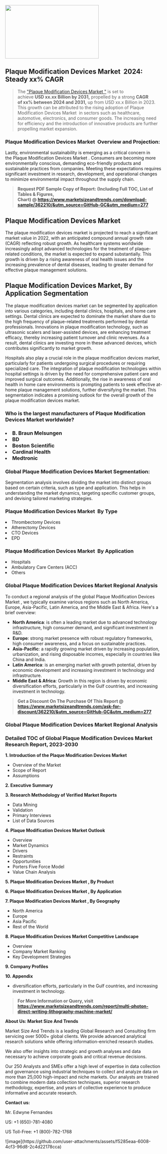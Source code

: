 <p><img class="alignnone size-medium wp-image-20088" src="https://ffe5etoiles.com/wp-content/uploads/2024/12/MST1-300x171.png" alt="" width="300" height="171" /></p><h2 id="ember46" class="ember-view reader-text-block__heading-2">Plaque Modification Devices Market &nbsp;2024: Steady&nbsp;xx% CAGR</h2><blockquote id="ember47" class="ember-view reader-text-block__blockquote">The&nbsp;<a class="app-aware-link " href="https://www.marketsizeandtrends.com/download-sample/362210/&utm_source=GitHub-GC&utm_medium=277" target="_blank" data-test-app-aware-link="">"Plaque Modification Devices Market "</a>&nbsp;is set to achieve&nbsp;<strong>USD&nbsp;xx.xx&nbsp;Billion by 2031,</strong>&nbsp;propelled by a strong&nbsp;<strong>CAGR of&nbsp;xx% between 2024 and 2031,</strong>&nbsp;up from USD xx.x Billion in 2023. This growth can be attributed to the rising adoption of&nbsp;Plaque Modification Devices Market &nbsp;in sectors such as healthcare, automotive, electronics, and consumer goods. The increasing need for efficiency and the introduction of innovative products are further propelling market expansion.</blockquote><h3 id="ember48" class="ember-view reader-text-block__heading-3">Plaque Modification Devices Market &nbsp;Overview and Projection:</h3><p id="ember49" class="ember-view reader-text-block__paragraph">Lastly, environmental sustainability is emerging as a critical concern in the&nbsp;Plaque Modification Devices Market . Consumers are becoming more environmentally conscious, demanding eco-friendly products and sustainable practices from companies. Meeting these expectations requires significant investment in research, development, and operational changes to minimize environmental impact throughout the supply chain.</p><blockquote id="ember50" class="ember-view reader-text-block__blockquote"><strong>Request PDF Sample Copy of Report: (Including Full TOC, List of Tables &amp; Figures, Chart)&nbsp;@&nbsp;<strong><a href="https://www.marketsizeandtrends.com/download-sample/362210/&utm_source=GitHub-GC&utm_medium=277" target="_blank">https://www.marketsizeandtrends.com/download-sample/362210/&utm_source=GitHub-GC&utm_medium=277</a></strong></strong></blockquote><h3 class=""> <h2>Plaque Modification Devices Market</h2><p>The plaque modification devices market is projected to reach a significant market value in 2022, with an anticipated compound annual growth rate (CAGR) reflecting robust growth. As healthcare systems worldwide increasingly adopt advanced technologies for the treatment of plaque-related conditions, the market is expected to expand substantially. This growth is driven by a rising awareness of oral health issues and the increasing prevalence of dental diseases, leading to greater demand for effective plaque management solutions.</p><h2>Plaque Modification Devices Market, By Application Segmentation</h2><p>The plaque modification devices market can be segmented by application into various categories, including dental clinics, hospitals, and home care settings. Dental clinics are expected to dominate the market share due to the high frequency of plaque-related treatments performed by dental professionals. Innovations in plaque modification technology, such as ultrasonic scalers and laser-assisted devices, are enhancing treatment efficacy, thereby increasing patient turnover and clinic revenues. As a result, dental clinics are investing more in these advanced devices, which contributes significantly to market growth.</p><p>Hospitals also play a crucial role in the plaque modification devices market, particularly for patients undergoing surgical procedures or requiring specialized care. The integration of plaque modification technologies within hospital settings is driven by the need for comprehensive patient care and improved surgical outcomes. Additionally, the rise in awareness of oral health in home care environments is prompting patients to seek effective at-home plaque management solutions, further diversifying the market. This segmentation indicates a promising outlook for the overall growth of the plaque modification devices market.</p></h3><h3 id="" class="">Who is the largest manufacturers of&nbsp;Plaque Modification Devices Market  worldwide?</h3><h3 class=""></Li><Li>B. Braun Melsungen</Li><Li> BD</Li><Li> Boston Scientific</Li><Li> Cardinal Health</Li><Li> Medtronic</h3><h3 id="ember53" class="ember-view reader-text-block__heading-3">Global&nbsp;Plaque Modification Devices Market  Segmentation:</h3><p id="ember54" class="ember-view reader-text-block__paragraph">Segmentation analysis involves dividing the market into distinct groups based on certain criteria, such as type and application. This helps in understanding the market dynamics, targeting specific customer groups, and devising tailored marketing strategies.</p><h3 id="" class="">Plaque Modification Devices Market &nbsp;By Type</h3><p></Li><Li>Thrombectomy Devices</Li><Li> Atherectomy Devices</Li><Li> CTO Devices</Li><Li> EPD</p><h3 id="" class="">Plaque Modification Devices Market &nbsp;By Application</h3><p class=""></Li><Li>Hospitals</Li><Li> Ambulatory Care Centers (ACC)</Li><Li> Others</p><h3 id="ember62" class="ember-view reader-text-block__heading-3">Global Plaque Modification Devices Market  Regional Analysis</h3><p id="ember63" class="ember-view reader-text-block__paragraph">To conduct a regional analysis of the global Plaque Modification Devices Market , we typically examine various regions such as North America, Europe, Asia-Pacific, Latin America, and the Middle East &amp; Africa. Here's a brief overview:</p><ul><li><strong>North America</strong>: is often a leading market due to advanced technology infrastructure, high consumer demand, and significant investment in R&amp;D.</li><li><strong>Europe</strong>: strong market presence with robust regulatory frameworks, high consumer awareness, and a focus on sustainable practices.</li><li><strong>Asia-Pacific</strong>: a rapidly growing market driven by increasing population, urbanization, and rising disposable incomes, especially in countries like China and India.</li><li><strong>Latin America</strong>: is an emerging market with growth potential, driven by economic development and increasing investment in technology and infrastructure.</li><li><strong>Middle East &amp; Africa</strong>: Growth in this region is driven by economic diversification efforts, particularly in the Gulf countries, and increasing investment in technology.</li></ul><blockquote id="ember61" class="ember-view reader-text-block__blockquote"><strong>Get a Discount On The Purchase Of This Report @ <strong><a href="https://html-cleaner.com/" target="">https://www.marketsizeandtrends.com/ask-for-discount/362210/&utm_source=GitHub-GC&utm_medium=277</a></strong></strong></blockquote><h3 id="ember62" class="ember-view reader-text-block__heading-3">Global Plaque Modification Devices Market  Regional Analysis</h3><h3 id="" class="">Detailed TOC of Global Plaque Modification Devices Market  Research Report, 2023-2030</h3><p id="" class=""><strong>1. Introduction of the Plaque Modification Devices Market </strong></p><ul><li>Overview of the Market</li><li>Scope of Report</li><li>Assumptions</li></ul><p id="" class=""><strong>2. Executive Summary</strong></p><p id="" class=""><strong>3. Research Methodology of Verified Market Reports</strong></p><ul><li>Data Mining</li><li>Validation</li><li>Primary Interviews</li><li>List of Data Sources</li></ul><p id="" class=""><strong>4. Plaque Modification Devices Market  Outlook</strong></p><ul><li>Overview</li><li>Market Dynamics</li><li>Drivers</li><li>Restraints</li><li>Opportunities</li><li>Porters Five Force Model</li><li>Value Chain Analysis</li></ul><p id="" class=""><strong>5. Plaque Modification Devices Market , By Product</strong></p><p id="" class=""><strong>6. Plaque Modification Devices Market , By Application</strong></p><p id="" class=""><strong>7. Plaque Modification Devices Market , By Geography</strong></p><ul><li>North America</li><li>Europe</li><li>Asia Pacific</li><li>Rest of the World</li></ul><p id="" class=""><strong>8. Plaque Modification Devices Market  Competitive Landscape</strong></p><ul><li>Overview</li><li>Company Market Ranking</li><li>Key Development Strategies</li></ul><p id="" class=""><strong>9. Company Profiles</strong></p><p id="" class=""><strong>10. Appendix</strong></p><ul><li>diversification efforts, particularly in the Gulf countries, and increasing investment in technology.</li></ul><blockquote id="ember65" class="ember-view reader-text-block__blockquote"><strong>For More Information or Query, visit <strong><strong><a href="https://html-cleaner.com/" target="">https://www.marketsizeandtrends.com/report/multi-photon-direct-writing-lithography-machine-market/</a></strong></strong></strong></blockquote><p id="" class=""><strong>About Us: Market Size And Trends</strong></p><p id="" class="">Market Size And Trends is a leading Global Research and Consulting firm servicing over 5000+ global clients. We provide advanced analytical research solutions while offering information-enriched research studies.</p><p id="" class="">We also offer insights into strategic and growth analyses and data necessary to achieve corporate goals and critical revenue decisions.</p><p id="" class="">Our 250 Analysts and SMEs offer a high level of expertise in data collection and governance using industrial techniques to collect and analyze data on more than 25,000 high-impact and niche markets. Our analysts are trained to combine modern data collection techniques, superior research methodology, expertise, and years of collective experience to produce informative and accurate research.</p><p id="" class=""><strong>Contact us:</strong></p><p id="" class="">Mr. Edwyne Fernandes</p><p id="" class="">US: +1 (650)-781-4080</p><p id="" class="">US Toll-Free: +1 (800)-782-1768</p>
![image](https://github.com/user-attachments/assets/f5285eaa-6008-4cf3-96d8-2c4d22178cca)
